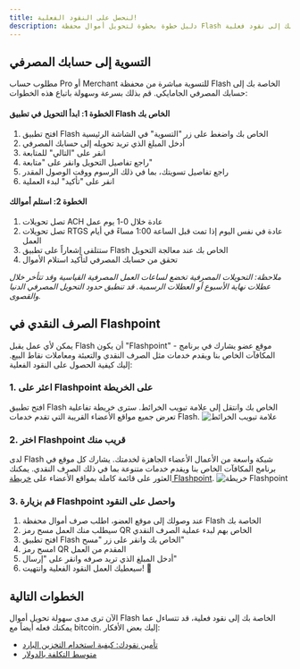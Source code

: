 ```yaml
---
title: لنحصل على النقود الفعلية!
description: دليل خطوة بخطوة لتحويل أموال محفظة Flash الخاصة بك إلى نقود فعلية.
---
```


## التسوية إلى حسابك المصرفي

مطلوب حساب Pro أو Merchant للتسوية مباشرة من محفظة Flash الخاصة بك إلى حسابك المصرفي الجامايكي. قم بذلك بسرعة وسهولة باتباع هذه الخطوات:

#### الخطوة 1: ابدأ التحويل في تطبيق Flash الخاص بك

1. افتح تطبيق Flash الخاص بك واضغط على زر "التسوية" في الشاشة الرئيسية
2. أدخل المبلغ الذي تريد تحويله إلى حسابك المصرفي
3. انقر على "التالي" للمتابعة
4. راجع تفاصيل التحويل وانقر على "متابعة"
5. راجع تفاصيل تسويتك، بما في ذلك الرسوم ووقت الوصول المقدر
6. انقر على "تأكيد" لبدء العملية

#### الخطوة 2: استلم أموالك

1. تصل تحويلات ACH عادة خلال 0-1 يوم عمل
2. تصل تحويلات RTGS عادة في نفس اليوم إذا تمت قبل الساعة 1:00 مساءً في أيام العمل
3. ستتلقى إشعاراً على تطبيق Flash الخاص بك عند معالجة التحويل
4. تحقق من حسابك المصرفي لتأكيد استلام الأموال

_ملاحظة: التحويلات المصرفية تخضع لساعات العمل المصرفية القياسية وقد تتأخر خلال عطلات نهاية الأسبوع أو العطلات الرسمية. قد تنطبق حدود التحويل المصرفي الدنيا والقصوى._

## الصرف النقدي في Flashpoint

يمكن لأي عمل يقبل Flash أن يكون "Flashpoint" - موقع عضو يشارك في برنامج المكافآت الخاص بنا ويقدم خدمات مثل الصرف النقدي والتعبئة ومعاملات نقاط البيع. إليك كيفية الحصول على النقود الفعلية:

### 1. اعثر على Flashpoint على الخريطة

افتح تطبيق Flash الخاص بك وانتقل إلى علامة تبويب الخرائط. سترى خريطة تفاعلية تعرض جميع مواقع الأعضاء القريبة التي تقدم خدمات Flash.
![علامة تبويب الخرائط](/images/badges/png/Screenshot-map.png)

### 2. اختر Flashpoint قريب منك

لدى Flash شبكة واسعة من الأعمال الأعضاء الجاهزة لخدمتك. يشارك كل موقع في برنامج المكافآت الخاص بنا ويقدم خدمات متنوعة بما في ذلك الصرف النقدي. يمكنك العثور على قائمة كاملة بمواقع الأعضاء على [خريطة Flashpoint](https://flashpoint.flashapp.me).
![خريطة Flashpoint](https://external-content.duckduckgo.com/iu/?u=https%3A%2F%2Fwww.lockedownseo.com%2Fwp-content%2Fuploads%2F2013%2F11%2Fadd-map-marker-google-maps.jpg&f=1&nofb=1&ipt=1e0378994a52e5316b86d378b31f725668d627bdfaffbaaf2d5f41a8d6777126&ipo=images)

### 3. قم بزيارة Flashpoint واحصل على النقود

1. عند وصولك إلى موقع العضو، اطلب صرف أموال محفظة Flash الخاصة بك
2. سيطلب منك العمل مسح رمز QR الخاص بهم لبدء عملية الصرف النقدي
3. افتح تطبيق Flash الخاص بك وانقر على زر "مسح"
4. امسح رمز QR المقدم من العمل
5. أدخل المبلغ الذي تريد صرفه وانقر على "إرسال"
6. سيعطيك العمل النقود الفعلية وانتهيت! 🤙

## الخطوات التالية

الآن ترى مدى سهولة تحويل أموال Flash الخاصة بك إلى نقود فعلية، قد تتساءل عما يمكنك فعله أيضاً مع bitcoin.
إليك بعض الأفكار:

-   [تأمين نقودك: كيفية استخدام التخزين البارد](guides/sweep-to-cold-storage)
-   [متوسط التكلفة بالدولار](guides/dca)